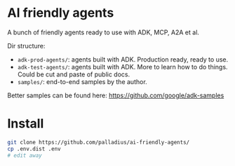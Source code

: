 # AI friendly agents

A bunch of friendly agents ready to use with ADK, MCP, A2A et al.

Dir structure:

* `adk-prod-agents/`: agents built with ADK. Production ready, ready to use.
* `adk-test-agents/`: agents built with ADK. More to learn how to do things. Could be cut and paste of public docs.
* `samples/`: end-to-end samples by the author.

Better samples can be found here: https://github.com/google/adk-samples

# Install

```bash
git clone https://github.com/palladius/ai-friendly-agents/
cp .env.dist .env
# edit away
```

